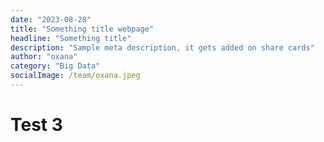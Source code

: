 ```yaml
---
date: "2023-08-28"
title: "Something title webpage"
headline: "Something title"
description: "Sample meta description, it gets added on share cards"
author: "oxana"
category: "Big Data"
socialImage: /team/oxana.jpeg
---
```


# Test 3
